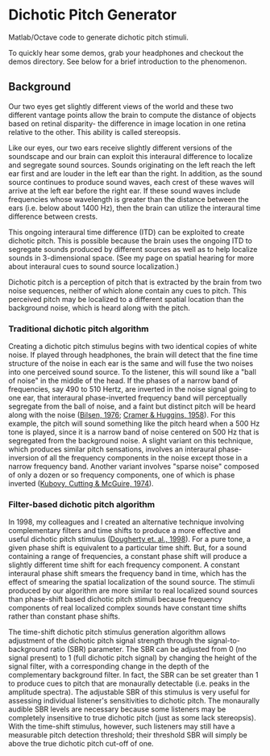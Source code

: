 # Dichotic Pitch Generator

Matlab/Octave code to generate dichotic pitch stimuli. 

To quickly hear some demos, grab your headphones and checkout the demos directory. See below for a brief introduction to the phenomenon.

## Background

Our two eyes get slightly different views of the world and these two different vantage points allow the brain to compute the distance of objects based on retinal disparity- the difference in image location in one retina relative to the other. This ability is called stereopsis.

Like our eyes, our two ears receive slightly different versions of the soundscape and our brain can exploit this interaural difference to localize and segregate sound sources. Sounds originating on the left reach the left ear first and are louder in the left ear than the right. In addition, as the sound source continues to produce sound waves, each crest of these waves will arrive at the left ear before the right ear. If these sound waves include frequencies whose wavelength is greater than the distance between the ears (i.e. below about 1400 Hz), then the brain can utilize the interaural time difference between crests.

This ongoing interaural time difference (ITD) can be exploited to create dichotic pitch. This is possible because the brain uses the ongoing ITD to segregate sounds produced by different sources as well as to help localize sounds in 3-dimensional space. (See my page on spatial hearing for more about interaural cues to sound source localization.)

Dichotic pitch is a perception of pitch that is extracted by the brain from two noise sequences, neither of which alone contain any cues to pitch. This perceived pitch may be localized to a different spatial location than the background noise, which is heard along with the pitch.

### Traditional dichotic pitch algorithm

Creating a dichotic pitch stimulus begins with two identical copies of white noise. If played through headphones, the brain will detect that the fine time structure of the noise in each ear is the same and will fuse the two noises into one perceived sound source. To the listener, this will sound like a "ball of noise" in the middle of the head. If the phases of a narrow band of frequencies, say 490 to 510 Hertz, are inverted in the noise signal going to one ear, that interaural phase-inverted frequency band will perceptually segregate from the ball of noise, and a faint but distinct pitch will be heard along with the noise ([Bilsen, 1976](https://pubmed.ncbi.nlm.nih.gov/1249333/); [Cramer & Huggins, 1958](https://asa.scitation.org/doi/10.1121/1.1909628)). For this example, the pitch will sound something like the pitch heard when a 500 Hz tone is played, since it is a narrow band of noise centered on 500 Hz that is segregated from the background noise. A slight variant on this technique, which produces similar pitch sensations, involves an interaural phase-inversion of all the frequency components in the noise except those in a narrow frequency band. Another variant involves "sparse noise" composed of only a dozen or so frequency components, one of which is phase inverted ([Kubovy, Cutting & McGuire, 1974](https://pubmed.ncbi.nlm.nih.gov/4413641/)).

### Filter-based dichotic pitch algorithm

In 1998, my colleagues and I created an alternative technique involving complementary filters and time shifts to produce a more effective and useful dichotic pitch stimulus ([Dougherty et. al., 1998](https://pubmed.ncbi.nlm.nih.gov/9804305/)). For a pure tone, a given phase shift is equivalent to a particular time shift. But, for a sound containing a range of frequencies, a constant phase shift will produce a slightly different time shift for each frequency component. A constant interaural phase shift smears the frequency band in time, which has the effect of smearing the spatial localization of the sound source. The stimuli produced by our algorithm are more similar to real localized sound sources than phase-shift based dichotic pitch stimuli because frequency components of real localized complex sounds have constant time shifts rather than constant phase shifts.

The time-shift dichotic pitch stimulus generation algorithm allows adjustment of the dichotic pitch signal strength through the signal-to-background ratio (SBR) parameter. The SBR can be adjusted from 0 (no signal present) to 1 (full dichotic pitch signal) by changing the height of the signal filter, with a corresponding change in the depth of the complementary background filter. In fact, the SBR can be set greater than 1 to produce cues to pitch that are monaurally detectable (i.e. peaks in the amplitude spectra). The adjustable SBR of this stimulus is very useful for assessing individual listener's sensitivities to dichotic pitch. The monaurally audible SBR levels are necessary because some listeners may be completely insensitive to true dichotic pitch (just as some lack stereopsis). With the time-shift stimulus, however, such listeners may still have a measurable pitch detection threshold; their threshold SBR will simply be above the true dichotic pitch cut-off of one.


